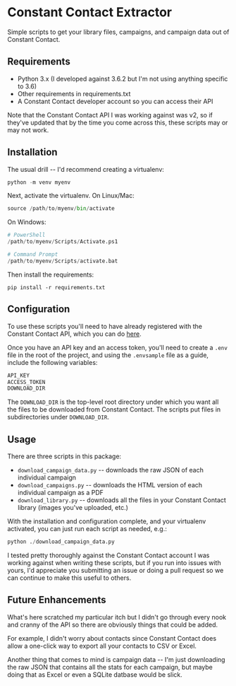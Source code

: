 # Constant Contact Extractor
Simple scripts to get your library files, campaigns, and campaign data out of Constant Contact.

## Requirements
* Python 3.x (I developed against 3.6.2 but I'm not using anything specific to 3.6)
* Other requirements in requirements.txt
* A Constant Contact developer account so you can access their API

Note that the Constant Contact API I was working against was v2, so if they've updated that by the time you come across this, these scripts may or may not work.

## Installation
The usual drill -- I'd recommend creating a virtualenv:
```python
python -m venv myenv
```

Next, activate the virtualenv. On Linux/Mac:
```python
source /path/to/myenv/bin/activate
```

On Windows:
```python
# PowerShell
/path/to/myenv/Scripts/Activate.ps1

# Command Prompt
/path/to/myenv/Scripts/activate.bat
```

Then install the requirements:
```
pip install -r requirements.txt
```

## Configuration
To use these scripts you'll need to have already registered with the Constant Contact API, which you can do [here](http://developer.constantcontact.com/get-started.html).

Once you have an API key and an access token, you'll need to create a `.env` file in the root of the project, and using the `.envsample` file as a guide, include the following variables:
```python
API_KEY
ACCESS_TOKEN
DOWNLOAD_DIR
```

The `DOWNLOAD_DIR` is the top-level root directory under which you want all the files to be downloaded from Constant Contact. The scripts put files in subdirectories under `DOWNLOAD_DIR`.

## Usage
There are three scripts in this package:
* `download_campaign_data.py` -- downloads the raw JSON of each individual campaign
* `download_campaigns.py` -- downloads the HTML version of each individual campaign as a PDF
* `download_library.py` -- downloads all the files in your Constant Contact library (images you've uploaded, etc.)

With the installation and configuration complete, and your virtualenv activated, you can just run each script as needed, e.g.:
```python
python ./download_campaign_data.py
```

I tested pretty thoroughly against the Constant Contact account I was working against when writing these scripts, but if you run into issues with yours, I'd appreciate you submitting an issue or doing a pull request so we can continue to make this useful to others.

## Future Enhancements
What's here scratched my particular itch but I didn't go through every nook and cranny of the API so there are obviously things that could be added.

For example, I didn't worry about contacts since Constant Contact does allow a one-click way to export all your contacts to CSV or Excel.

Another thing that comes to mind is campaign data -- I'm just downloading the raw JSON that contains all the stats for each campaign, but maybe doing that as Excel or even a SQLite datbase would be slick.
